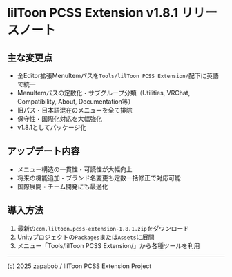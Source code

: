 # lilToon PCSS Extension v1.8.1 リリースノート

## 主な変更点
- 全Editor拡張MenuItemパスを`Tools/lilToon PCSS Extension/`配下に英語で統一
- MenuItemパスの定数化・サブグループ分類（Utilities, VRChat, Compatibility, About, Documentation等）
- 旧パス・日本語混在のメニューを全て排除
- 保守性・国際化対応を大幅強化
- v1.8.1としてパッケージ化

## アップデート内容
- メニュー構造の一貫性・可読性が大幅向上
- 将来の機能追加・ブランド名変更も定数一括修正で対応可能
- 国際展開・チーム開発にも最適化

## 導入方法
1. 最新の`com.liltoon.pcss-extension-1.8.1.zip`をダウンロード
2. Unityプロジェクトの`Packages`または`Assets`に展開
3. メニュー「Tools/lilToon PCSS Extension/」から各種ツールを利用

---
(c) 2025 zapabob / lilToon PCSS Extension Project 